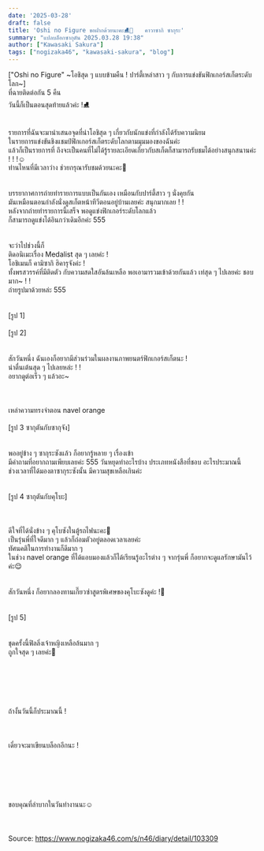 ```yaml
---
date: '2025-03-28'
draft: false
title: 'Oshi no Figure ขอฝากด้วยนะคะ⛸️💞　　คาวาซากิ ซากุระ'
summary: "แปลบล็อกซากุตัน 2025.03.28 19:38"
author: ["Kawasaki Sakura"]
tags: ["nogizaka46", "kawasaki-sakura", "blog"]
---
```


["Oshi no Figure" \~โอชิสุด ๆ แบบข้ามคืน ! ปาร์ตี้เหล่าสาว ๆ กับการแข่งขันฟิกเกอร์สเก็ตระดับโลก\~]\
ที่ฉายติดต่อกัน 5 คืน\
วันนี้ก็เป็นตอนสุดท้ายแล้วค่ะ !⛸️\
\
\
รายการที่ฉันจะมานำเสนอจุดที่น่าโอชิสุด ๆ เกี่ยวกับนักแข่งที่กำลังได้รับความนิยม\
ในรายการแข่งขันชิงแชมป์ฟิกเกอร์สเก็ตระดับโลกตามมุมมองของฉันค่ะ\
แล้วก็เป็นรายการที่ ถึงจะเป็นคนที่ไม่ได้รู้รายละเอียดเกี่ยวกับสเก็ตก็สามารถรับชมได้อย่างสนุกสนานค่ะ ! ! !☺︎\
ท่านไหนที่มีเวลาว่าง ช่วยกรุณารับชมด้วยนะคะ💞\
\
\
บรรยากาศการถ่ายทำรายการแบบเป็นกันเอง เหมือนกับปาร์ตี้สาว ๆ นั่งคุยกัน\
มันเหมือนตอนกำลังนั่งดูสเก็ตหน้าทีวีตอนอยู่บ้านเลยค่ะ สนุกมากเลย ! !\
หลังจากถ่ายทำรายการนี้เสร็จ พอดูแข่งฟิกเกอร์ระดับโลกแล้ว\
ก็สามารถดูแข่งได้อินกว่าเดิมอีกค่ะ 555\
\
\
จะว่าไปช่วงนี้ก็\
ติดอนิเมะเรื่อง Medalist สุด ๆ เลยค่ะ !\
โอชิเมนก็ คามิซากิ ฮิคารุจังค่ะ !\
ทั้งพรสวรรค์ที่มีติดตัว กับความสดใสอันล้นเหลือ พอเอามารวมเข้าด้วยกันแล้ว เท่สุด ๆ ไปเลยค่ะ ชอบมาก~ ! !\
ถ่ายรูปมาด้วยหล่ะ 555\
\
\
[รูป 1]\
\
[รูป 2]\
\
\
สักวันหนึ่ง ฉันเองก็อยากมีส่วนร่วมในผลงานภาพยนตร์ฟิกเกอร์สเก็ตนะ !\
น่าตื่นเต้นสุด ๆ ไปเลยหล่ะ ! !\
อยากดูต่อเร็ว ๆ แล้วอะ~\
\
\
\
เหล่าความทรงจำตอน navel orange
\
\
[รูป 3 ซากุตันกับซากุจัง]\
\
\
พออยู่ข้าง ๆ ซากุระซังแล้ว ก็อยากรู้หลาย ๆ เรื่องเข้า\
มีคำถามที่อยากถามเพียบเลยค่ะ 555 วันหยุดทำอะไรบ้าง ประเภทหนังสือที่ชอบ อะไรประมาณนี้\
ช่วงเวลาที่ได้มองตาซากุระซังนั้น มีความสุขเหลือเกินค่ะ\
\
\
[รูป 4 ซากุตันกับคุโบะ]\
\
\
\
ดีใจที่ได้นั่งข้าง ๆ คุโบซังในตู้รถไฟนะคะ🌙\
เป็นรุ่นพี่ที่ใจดีมาก ๆ แล้วก็ถ่อมตัวอยู่ตลอดเวลาเลยค่ะ\
ทัศนคติในการทำงานก็ดีมาก ๆ\
ในช่วง navel orange ที่ได้แอบมองแล้วก็ได้เรียนรู้อะไรต่าง ๆ จากรุ่นพี่ ก็อยากจะดูแลรักษามันไว้ค่ะ😌\
\
\
สักวันหนึ่ง ก็อยากลองทานเกี๊ยวซ่าสูตรพิเศษของคุโบะซังดูค่ะ !🥟\
\
\
[รูป 5]\
\
\
ชุดครั้งนี้ฟิลลิ่งเจ้าหญิงเหลือล้นมาก ๆ\
ถูกใจสุด ๆ เลยค่ะ💞\
\
\
\
\
\
\
ถ้างั้นวันนี้ก็ประมาณนี้ !\
\
\
\
เดี๋ยวจะมาเขียนบล็อกอีกนะ !\
\
\
\
\
\
\
ขอบคุณที่ลำบากในวันทำงานนะ☺️\
\
\
\
Source: https://www.nogizaka46.com/s/n46/diary/detail/103309
